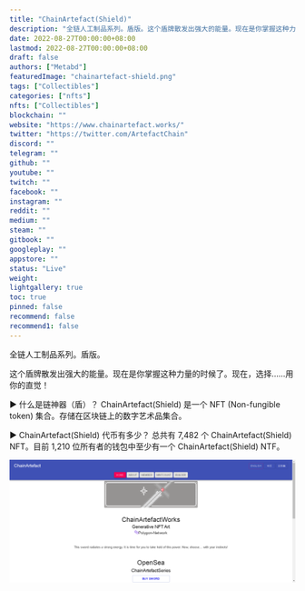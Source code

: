 ```yaml
---
title: "ChainArtefact(Shield)"
description: "全链人工制品系列。盾版。这个盾牌散发出强大的能量。现在是你掌握这种力量的时候了。现在，选择……用你的直觉！"
date: 2022-08-27T00:00:00+08:00
lastmod: 2022-08-27T00:00:00+08:00
draft: false
authors: ["Metabd"]
featuredImage: "chainartefact-shield.png"
tags: ["Collectibles"]
categories: ["nfts"]
nfts: ["Collectibles"]
blockchain: ""
website: "https://www.chainartefact.works/"
twitter: "https://twitter.com/ArtefactChain"
discord: ""
telegram: ""
github: ""
youtube: ""
twitch: ""
facebook: ""
instagram: ""
reddit: ""
medium: ""
steam: ""
gitbook: ""
googleplay: ""
appstore: ""
status: "Live"
weight: 
lightgallery: true
toc: true
pinned: false
recommend: false
recommend1: false
---
```

全链人工制品系列。盾版。

这个盾牌散发出强大的能量。现在是你掌握这种力量的时候了。现在，选择……用你的直觉！

▶ 什么是链神器（盾）？
ChainArtefact(Shield) 是一个 NFT (Non-fungible token) 集合。存储在区块链上的数字艺术品集合。

▶ ChainArtefact(Shield) 代币有多少？
总共有 7,482 个 ChainArtefact(Shield) NFT。目前 1,210 位所有者的钱包中至少有一个 ChainArtefact(Shield) NTF。

![nft](5141221321321.png)